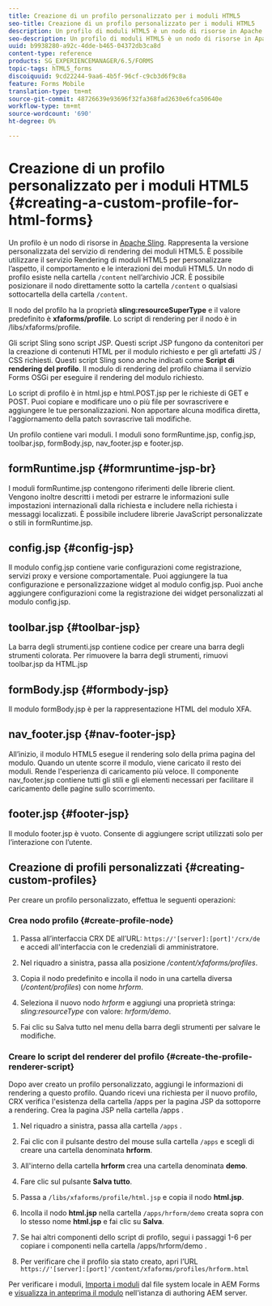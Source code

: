 ```yaml
---
title: Creazione di un profilo personalizzato per i moduli HTML5
seo-title: Creazione di un profilo personalizzato per i moduli HTML5
description: Un profilo di moduli HTML5 è un nodo di risorse in Apache Sling. Rappresenta una versione personalizzata del servizio di rendering dei moduli HTML5.
seo-description: Un profilo di moduli HTML5 è un nodo di risorse in Apache Sling. Rappresenta una versione personalizzata del servizio di rendering dei moduli HTML5.
uuid: b9938280-a92c-4dde-b465-04372db3ca8d
content-type: reference
products: SG_EXPERIENCEMANAGER/6.5/FORMS
topic-tags: hTML5_forms
discoiquuid: 9cd22244-9aa6-4b5f-96cf-c9cb3d6f9c8a
feature: Forms Mobile
translation-type: tm+mt
source-git-commit: 48726639e93696f32fa368fad2630e6fca50640e
workflow-type: tm+mt
source-wordcount: '690'
ht-degree: 0%

---
```



# Creazione di un profilo personalizzato per i moduli HTML5 {#creating-a-custom-profile-for-html-forms}

Un profilo è un nodo di risorse in [Apache Sling](https://sling.apache.org/). Rappresenta la versione personalizzata del servizio di rendering dei moduli HTML5. È possibile utilizzare il servizio Rendering di moduli HTML5 per personalizzare l’aspetto, il comportamento e le interazioni dei moduli HTML5. Un nodo di profilo esiste nella cartella `/content` nell’archivio JCR. È possibile posizionare il nodo direttamente sotto la cartella `/content` o qualsiasi sottocartella della cartella `/content`.

Il nodo del profilo ha la proprietà **sling:resourceSuperType** e il valore predefinito è **xfaforms/profile**. Lo script di rendering per il nodo è in /libs/xfaforms/profile.

Gli script Sling sono script JSP. Questi script JSP fungono da contenitori per la creazione di contenuti HTML per il modulo richiesto e per gli artefatti JS / CSS richiesti. Questi script Sling sono anche indicati come **Script di rendering del profilo**. Il modulo di rendering del profilo chiama il servizio Forms OSGi per eseguire il rendering del modulo richiesto.

Lo script di profilo è in html.jsp e html.POST.jsp per le richieste di GET e POST. Puoi copiare e modificare uno o più file per sovrascrivere e aggiungere le tue personalizzazioni. Non apportare alcuna modifica diretta, l&#39;aggiornamento della patch sovrascrive tali modifiche.

Un profilo contiene vari moduli. I moduli sono formRuntime.jsp, config.jsp, toolbar.jsp, formBody.jsp, nav_footer.jsp e footer.jsp.

## formRuntime.jsp {#formruntime-jsp-br}

I moduli formRuntime.jsp contengono riferimenti delle librerie client. Vengono inoltre descritti i metodi per estrarre le informazioni sulle impostazioni internazionali dalla richiesta e includere nella richiesta i messaggi localizzati. È possibile includere librerie JavaScript personalizzate o stili in formRuntime.jsp.

## config.jsp {#config-jsp}

Il modulo config.jsp contiene varie configurazioni come registrazione, servizi proxy e versione comportamentale. Puoi aggiungere la tua configurazione e personalizzazione widget al modulo config.jsp. Puoi anche aggiungere configurazioni come la registrazione dei widget personalizzati al modulo config.jsp.

## toolbar.jsp {#toolbar-jsp}

La barra degli strumenti.jsp contiene codice per creare una barra degli strumenti colorata. Per rimuovere la barra degli strumenti, rimuovi toolbar.jsp da HTML.jsp

## formBody.jsp {#formbody-jsp}

Il modulo formBody.jsp è per la rappresentazione HTML del modulo XFA.

## nav_footer.jsp {#nav-footer-jsp}

All’inizio, il modulo HTML5 esegue il rendering solo della prima pagina del modulo. Quando un utente scorre il modulo, viene caricato il resto dei moduli. Rende l&#39;esperienza di caricamento più veloce. Il componente nav_footer.jsp contiene tutti gli stili e gli elementi necessari per facilitare il caricamento delle pagine sullo scorrimento.

## footer.jsp {#footer-jsp}

Il modulo footer.jsp è vuoto. Consente di aggiungere script utilizzati solo per l’interazione con l’utente.

## Creazione di profili personalizzati {#creating-custom-profiles}

Per creare un profilo personalizzato, effettua le seguenti operazioni:

### Crea nodo profilo {#create-profile-node}

1. Passa all’interfaccia CRX DE all’URL: `https://'[server]:[port]'/crx/de` e accedi all&#39;interfaccia con le credenziali di amministratore.

1. Nel riquadro a sinistra, passa alla posizione */content/xfaforms/profiles*.

1. Copia il nodo predefinito e incolla il nodo in una cartella diversa (*/content/profiles*) con nome *hrform*.

1. Seleziona il nuovo nodo *hrform* e aggiungi una proprietà stringa: *sling:resourceType* con valore: *hrform/demo*.

1. Fai clic su Salva tutto nel menu della barra degli strumenti per salvare le modifiche.

### Creare lo script del renderer del profilo {#create-the-profile-renderer-script}

Dopo aver creato un profilo personalizzato, aggiungi le informazioni di rendering a questo profilo. Quando ricevi una richiesta per il nuovo profilo, CRX verifica l&#39;esistenza della cartella /apps per la pagina JSP da sottoporre a rendering. Crea la pagina JSP nella cartella /apps .

1. Nel riquadro a sinistra, passa alla cartella `/apps` .
1. Fai clic con il pulsante destro del mouse sulla cartella `/apps` e scegli di creare una cartella denominata **hrform**.
1. All&#39;interno della cartella **hrform** crea una cartella denominata **demo**.
1. Fare clic sul pulsante **Salva tutto**.
1. Passa a `/libs/xfaforms/profile/html.jsp` e copia il nodo **html.jsp**.
1. Incolla il nodo **html.jsp** nella cartella `/apps/hrform/demo` creata sopra con lo stesso nome **html.jsp** e fai clic su **Salva**.
1. Se hai altri componenti dello script di profilo, segui i passaggi 1-6 per copiare i componenti nella cartella /apps/hrform/demo .

1. Per verificare che il profilo sia stato creato, apri l’URL `https://'[server]:[port]'/content/xfaforms/profiles/hrform.html`

Per verificare i moduli, [Importa i moduli](/help/forms/using/get-xdp-pdf-documents-aem.md) dal file system locale in AEM Forms e [visualizza in anteprima il modulo](/help/forms/using/previewing-forms.md) nell&#39;istanza di authoring AEM server.
